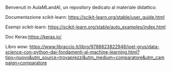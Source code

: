 Benvenuti in AulaMLandAI, un repository dedicato al materiale didattico:

Documentazione scikit-learn: https://scikit-learn.org/stable/user_guide.html

Esempi scikit-learn:  https://scikit-learn.org/stable/auto_examples/index.html

Doc Keras:https://keras.io/


Libro wow: https://www.libraccio.it/libro/9788823822948/joel-grus/data-science-con-python-dai-fondamenti-al-machine-learning.html?tipo=nuovo&utm_source=trovaprezzi&utm_medium=comparatore&utm_campaign=comparatore
